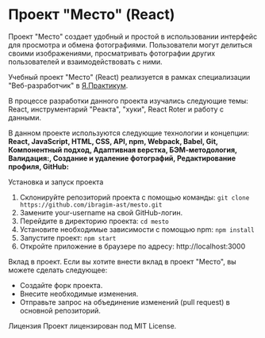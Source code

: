 # Проект "Место" (React)


Проект "Место" создает удобный и простой в использовании интерфейс для просмотра и обмена фотографиями. Пользователи могут делиться своими изображениями, просматривать фотографии других пользователей и взаимодействовать с ними.


Учебный проект "Место" (React) реализуется в рамках специализации "Веб-разработчик" в [Я.Практикум](https://practicum.yandex.ru/).


В процессе разработки данного проекта изучались следующие темы: React, инструментарий "Реакта", "хуки", React Roter и работу с данными.  


В данном проекте используются следующие технологии и концепции:  
**React, JavaScript, HTML, CSS, API, npm, Webpack, Babel, Git, Компонентный подход, Адаптивная верстка, БЭМ-методология, Валидация:, Создание и удаление фотографий, Редактирование профиля, GitHub:** 


Установка и запуск проекта
1. Склонируйте репозиторий проекта с помощью команды: `git clone https://github.com/ibragim-ast/mesto.git`
2. Замените your-username на свой GitHub-логин.
3. Перейдите в директорию проекта: `cd mesto`
4. Установите необходимые зависимости с помощью npm: `npm install`
5. Запустите проект: `npm start`
6. Откройте приложение в браузере по адресу: http://localhost:3000

Вклад в проект. 
Если вы хотите внести вклад в проект "Место", вы можете сделать следующее:
* Создайте форк проекта.
* Внесите необходимые изменения.
* Отправьте запрос на объединение изменений (pull request) в основной репозиторий.

Лицензия
Проект лицензирован под MIT License.




